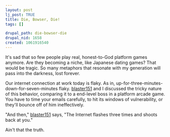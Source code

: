 ```yaml
--- 
layout: post
lj_post: TRUE
title: Die, Bowser, Die!
tags: []

drupal_path: die-bowser-die
drupal_nid: 1658
created: 1061916540
---
```

It's sad that so few people play real, honest-to-God platform games anymore. Are they becoming a niche, like Japanese dating games? That would be tragic. So many metaphors that resonate with my generation will pass into the darkness, lost forever.

Our internet connection at work today is flaky. As in, up-for-three-minutes-down-for-seven-minutes flaky. <a href="http://blaster151.livejournal.com">blaster151</a> and I discussed the tricky nature of this behavior, comparing it to a end-level boss in a platform arcade game. You have to time your emails carefully, to hit its windows of vulnerability, or they'll bounce off of him ineffectively.

"And then," <a href="http://blaster151.livejournal.com">blaster151</a> says, "The Internet flashes three times and shoots back at you."

Ain't that the truth.
